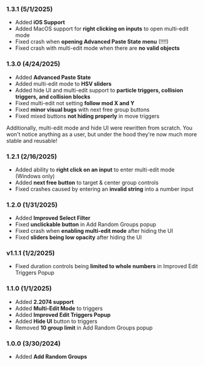 ### <c-8BC81A>1.3.1 (5/1/2025)</c>

- Added <c-E7FFB2>**iOS Support**</c>
- Added MacOS support for <c-EBFFB2>**right clicking on inputs**</c> to open multi-edit mode
- Fixed crash when <c-EFFFB2>**opening Advanced Paste State menu**</c> (!!!!)
- Fixed crash with multi-edit mode when there are <c-F3FFB2>**no valid objects**</c>

### <c-B6C81A>1.3.0 (4/24/2025)</c>

- Added <c-F9FFB2>**Advanced Paste State**</c>
- Added multi-edit mode to <c-FCFFB2>**HSV sliders**</c>
- Added hide UI and multi-edit support to <c-FFFEB2>**particle triggers, collision triggers, and collision blocks**</c>
- Fixed multi-edit not setting <c-FFFBB2>**follow mod X and Y**</c>
- Fixed <c-FFF9B2>**minor visual bugs**</c> with next free group buttons
- Fixed mixed buttons <c-FFF6B2>**not hiding properly**</c> in move triggers

Additionally, multi-edit mode and hide UI were rewritten from scratch. You won't notice anything as a user, but under the hood they're now much more stable and reusable!

### <c-C8AE1A>1.2.1 (2/16/2025)</c>

- Added ability to <c-FFEEB2>**right click on an input**</c> to enter multi-edit mode (Windows only)
- Added <c-FFE9B2>**next free button**</c> to target & center group controls
- Fixed crashes caused by entering an <c-FFE5B2>**invalid string**</c> into a number input

### <c-C8821A>1.2.0 (1/31/2025)</c>

- Added <c-FFDCB2>**Improved Select Filter**</c>
- Fixed <c-FFD8B2>**unclickable button**</c> in Add Random Groups popup
- Fixed crash when <c-FFD4B2>**enabling multi-edit mode**</c> after hiding the UI
- Fixed <c-FFD0B2>**sliders being low opacity**</c> after hiding the UI

### <c-C8561A>v1.1.1 (1/2/2025)</c>

- Fixed duration controls being <c-FFC3B2>**limited to whole numbers**</c> in Improved Edit Triggers Popup

### <c-C82A1A>1.1.0 (1/1/2025)</c>

- Added <c-FFB6B2>**2.2074 support**</c>
- Added <c-FFB3B2>**Multi-Edit Mode**</c> to triggers
- Added <c-FFB2B4>**Improved Edit Triggers Popup**</c>
- Added <c-FFB2B8>**Hide UI**</c> button to triggers
- Removed <c-FFB2BB>**10 group limit**</c> in Add Random Groups popup

### <c-C81A35>1.0.0 (3/30/2024)</c>

- Added <c-FFB2C7>**Add Random Groups**</c>
